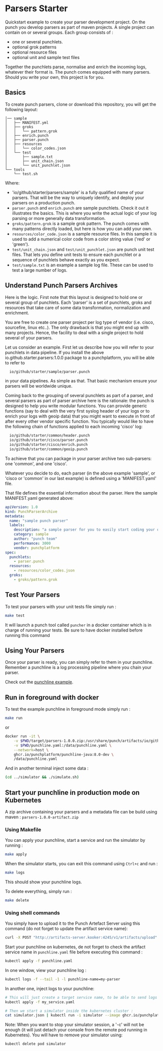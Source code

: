 # Parsers Starter

Quickstart example to create your parser development project. On the punch you develop parsers as part of maven
projects. A single project can contain on or several groups. Each group consists of :

* one or several punchlets.
* optional grok patterns
* optional resource files
* optional unit and sample test files

Together the punchlets parse, normalise and enrich the incoming logs, whatever their format is. The punch comes equipped
with many parsers. Should you write your own, this project is for you.

## Basics

To create punch parsers, clone or download this repository, you will get the following layout:

```
│── sample
│   ├── MANIFEST.yml
│   ├── groks
│   │   └── pattern.grok
│   ├── enrich.punch
│   ├── parser.punch
│   ├── resources
│   │   └── color_codes.json
│   └── test
│       ├── sample.txt
│       ├── unit_chain.json
│       └── unit_punchlet.json
└── tools
    └── test.sh
```

Where:

* 'io/github/starter/parsers/sample' is a fully qualified name of your parsers. That will be the way to uniquely identify,
  and deploy your parsers on a production punch.
* `parser.punch` and `enrich.punch` are sample punchlets. Check it out it illustrates the basics. This is where you
  write the actual logic of your log parsing or more generally data transformation.
* `groks/pattern.grok` is a sample grok pattern. The punch comes with many patterns directly loaded, but here is how you
  can add your own.
* `resources/color_code.json` is a sample resource files. In this sample it is used to add a numerical color code from a
  color string value ('red' or 'green').
* `test/unit_chain.json` and `test/unit_punchlet.json` are punch unit test files. That lets you define unit tests to
  ensure each punchlet or a sequence of punchlets behave exactly as you expect.
* `test/sample.txt` is an example a sample log file. These can be used to test a large number of logs.

## Understand Punch Parsers Archives

Here is the logic. First note that this layout is designed to hold one or several group of punchlets. Each 'parser' is a
set of punchlets, groks and resources that take care of some data transformation, normalization and enrichment.

You are free to create one parser project per log type of vendor (i.e. cisco, sourcefire, linux etc..). The only
drawback is that you might end up with many projects. Hence, the facility to deal with a single project to hold several
of your parsers.

Let us consider an example. First let us describe how you will refer to your punchlets in data pipeline. If you install
the above io.github.starter.parsers:1.0.0 package to a punchplatform, you will be able to refer to

```sh
  io/github/starter/sample/parser.punch
```

in your data pipelines. As simple as that. That basic mechanism ensure your parsers will be worldwide unique.

Coming back to the grouping of several punchlets as part of a parser, and several parsers as part of parser archive here
is the rationale: the punch is designed to help you write modular functions. You can provide generic functions (say to
deal with the very first syslog header of your logs or to enrich your logs with geoip data)
that you might want to execute in front of after every other vendor specific function. You typically would like to have
the following chain of functions applied to each incoming 'cisco' log:

```sh
  io/github/starter/common/header.punch
  io/github/starter/cisco/parser.punch
  io/github/starter/cisco/enrich.punch
  io/github/starter/common/geoip.punch
```

To achieve that you can package in your parser archive two sub-parsers: one 'common', and one 'cisco'.

Whatever you decide to do, each parser (in the above example 'sample', or 'cisco or 'common' in our last example)
is defined using a 'MANIFEST.yaml' file.

That file defines the essential information about the parser. Here the sample MANIFEST.yaml generated above:

```yaml
apiVersion: 1.0
kind: PunchParserArchive
metadata:
  name: "sample punch parser"
  labels:
    description: "a sample parser for you to easily start coding your own"
    category: sample
    author: "punch team"
    performance: 3000
    vendor: punchplatform
spec:
  punchlets:
    - parser.punch
  resources:
    - resources/color_codes.json
  groks:
    - groks/pattern.grok
```

## Test Your Parsers

To test your parsers with your unit tests file simply run :
```sh
make test
```

It will launch a punch tool called `puncher` in a docker container which is in charge of running your tests. Be sure to
have docker installed before running this command

## Using Your Parsers

Once your parser is ready, you can simply refer to them in your punchline. Remember a punchline is a log processing
pipeline where you chain your parser.

Check out the [punchline example](test/punchline.yaml).

## Run in foreground with docker

To test the example punchline in foreground mode simply run :

```sh
make run
```

or

```sh
docker run -it \
    -v $PWD/target/parsers-1.0.0.zip:/usr/share/punch/artifacts/io/github/starter/parsers/1.0.0/parsers-1.0.0.zip \
    -v $PWD/punchline.yaml:/data/punchline.yaml \
    --network=host \
    ghcr.io/punchplatform/punchline-java:8.0-dev \
    /data/punchline.yaml
```

And in another terminal inject some data :

```sh
(cd ../simulator && ./simulate.sh)
```

## Start your punchline in production mode on Kubernetes

A zip archive containing your parsers and a metadata file can be build using maven : `parsers-1.0.0-artifact.zip`

### Using Makefile

You can apply your punchline, start a service and run the simulator by running :
```sh
make apply
```

When the simulator starts, you can exit this command using `Ctrl+c` and run :
```sh
make logs
```

This should show your punchline logs.

To delete everything, simply run :
```sh
make delete
```

### Using shell commands

You simply have to upload it to the Punch Artefact Server using this command (do not forget to update the artifact
service name):

```sh
curl -X POST "http://artifacts-server.kooker:4245/v1/artifacts/upload" -F artifact=@target/parsers-1.0.0-artifact.zip -F override=true
```

Start your punchline on kubernetes, de not forget to check the artifact service name in `punchline.yaml` file before
executing this command :

```sh
kubectl apply -f punchline.yaml
```

In one window, view your punchline log :

```sh
kubectl logs -f --tail -1 -l punchline-name=my-parser
```

In another one, inject logs to your punchline:

```sh
# This will just create a target service name, to be able to send logs to our punchline
kubectl apply -f my_service.yaml  

# Then we start a simulator inside the kubernetes cluster :
cat simulator.json | kubectl run -i simulator --image ghcr.io/punchplatform/simulator:8.0-dev -- -c - --host my-parser-input.default
```

Note: When you want to stop your simulator session, a '<ctrl>-c' will not be enough (it will just detach your console
from the remote pod running in Kubernetes). You will have to remove your simulator using:
```sh
kubectl delete pod simulator
```

